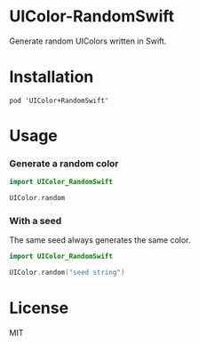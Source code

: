 # UIColor-RandomSwift
Generate random UIColors written in Swift.

# Installation

```
pod 'UIColor+RandomSwift'
```

# Usage

### Generate a random color

```swift
import UIColor_RandomSwift

UIColor.random
```

### With a seed

The same seed always generates the same color.

```swift
import UIColor_RandomSwift

UIColor.random("seed string")
```

# License

MIT
